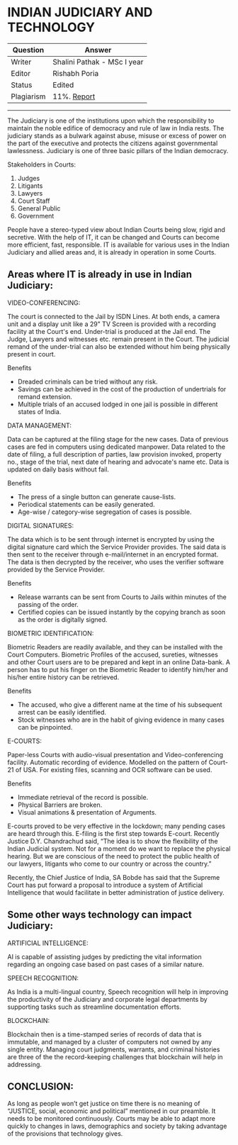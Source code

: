 # INDIAN JUDICIARY AND TECHNOLOGY

| Question   | Answer                                                            |
| ---------- | ----------------------------------------------------------------- |
| Writer     | Shalini Pathak - MSc I year                                      |
| Editor     | Rishabh Poria                                                      |
| Status     | Edited |
| Plagiarism | 11%. [Report](https://github.com/RishPoria/Srijan-2021/blob/main/articles/plagReports/IndianJudiciaryAndTechnology.pdf)|

---

The Judiciary is one of the institutions upon which the responsibility to maintain the noble edifice of democracy and rule of law in India rests. The judiciary stands as a bulwark against abuse, misuse or excess of power on the part of the executive and protects the citizens against governmental lawlessness. Judiciary is one of three basic pillars of the Indian democracy. 

Stakeholders in Courts:
1.	Judges
2.	Litigants
3.	Lawyers
4.	Court Staff
5.	General Public
6.	Government

People have a stereo-typed view about Indian Courts being slow, rigid and secretive. With the help of IT, it can be changed and Courts can become more efficient, fast, responsible. IT is available for various uses in the Indian Judiciary and allied areas and, it is already in operation in some Courts.

## Areas where IT is already in use in Indian Judiciary:

VIDEO-CONFERENCING:

The court is connected to the Jail by ISDN Lines. At both ends, a camera unit and a display unit like a 29" TV Screen is provided with a recording facility at the Court's end. Under-trial is produced at the Jail end. The Judge, Lawyers and witnesses etc. remain present in the Court. The judicial remand of the under-trial can also be extended without him being physically present in court.

Benefits

- Dreaded criminals can be tried without any risk.
- Savings can be achieved in the cost of the production of undertrials for remand extension.
- Multiple trials of an accused lodged in one jail is possible in different states of India.

DATA MANAGEMENT:

Data can be captured at the filing stage for the new cases. Data of previous cases are fed in computers using dedicated manpower. Data related to the date of filing, a full description of parties, law provision invoked, property no., stage of the trial, next date of hearing and advocate's name etc. Data is updated on daily basis without fail.

Benefits
- The press of a single button can generate cause-lists.
- Periodical statements can be easily generated.
- Age-wise / category-wise segregation of cases is possible.

DIGITAL SIGNATURES:

The data which is to be sent through internet is encrypted by using the digital signature card which the Service Provider provides. The said data is then sent to the receiver through e-mail/internet in an encrypted format. The data is then decrypted by the receiver, who uses the verifier software provided by the Service Provider.

Benefits
- Release warrants can be sent from Courts to Jails within minutes of the passing of the order.
- Certified copies can be issued instantly by the copying branch as soon as the order is digitally signed.

BIOMETRIC IDENTIFICATION:

Biometric Readers are readily available, and they can be installed with the Court Computers. Biometric Profiles of the accused, sureties, witnesses and other Court users are to be prepared and kept in an online Data-bank. A person has to put his finger on the Biometric Reader to identify him/her and his/her entire history can be retrieved.

Benefits

- The accused, who give a different name at the time of his subsequent arrest can be easily identified.
- Stock witnesses who are in the habit of giving evidence in many cases can be pinpointed.

E-COURTS:

Paper-less Courts with audio-visual presentation and Video-conferencing facility. Automatic recording of evidence. Modelled on the pattern of Court-21 of USA. For existing files, scanning and OCR software can be used.

Benefits

- Immediate retrieval of the record is possible.
- Physical Barriers are broken.
- Visual animations & presentation of Arguments.

E-courts proved to be very effective in the lockdown; many pending cases are heard through this. E-filing is the first step towards E-court. Recently Justice D.Y. Chandrachud said, “The idea is to show the flexibility of the Indian Judicial system. Not for a moment do we want to replace the physical hearing. But we are conscious of the need to protect the public health of our lawyers, litigants who come to our country or across the country.”

Recently, the Chief Justice of India, SA Bobde has said that the Supreme Court has put forward a proposal to introduce a system of Artificial Intelligence that would facilitate in better administration of justice delivery. 

## Some other ways technology can impact Judiciary:

ARTIFICIAL INTELLIGENCE:

AI is capable of assisting judges by predicting the vital information regarding an ongoing case based on past cases of a similar nature.

SPEECH RECOGNITION:

As India is a multi-lingual country, Speech recognition will help in improving the productivity of the Judiciary and corporate legal departments by supporting tasks such as streamline documentation efforts.

BLOCKCHAIN:

Blockchain then is a time-stamped series of records of data that is immutable, and managed by a cluster of computers not owned by any single entity. Managing court judgments, warrants, and criminal histories are three of the the record-keeping challenges that blockchain will help in addressing.

## CONCLUSION:

As long as people won’t get justice on time there is no meaning of “JUSTICE, social, economic and political” mentioned in our preamble. It needs to be monitored continuously. Courts may be able to adapt more quickly to changes in laws, demographics and society by taking advantage of the provisions that technology gives.